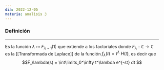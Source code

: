 ```yaml
---
dia: 2022-12-05
materia: analisis 3
---
```

### Definición
---
Es la función $\lambda \mapsto F_{\lambda - 1}(1)$ que extiende a los factoriales donde $F_\lambda : \mathbb{C} \to \mathbb{C}$ es la [[Transformada de Laplace]] de la función $f_\lambda(t) = t^{\lambda} ~ H(t)$, es decir que $$F_\lambda(s) = \int\limits_0^\infty t^\lambda e^{-st} dt $$